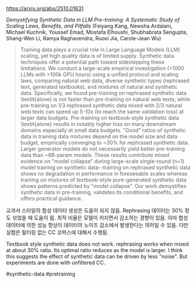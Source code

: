 https://arxiv.org/abs/2510.01631

*Demystifying Synthetic Data in LLM Pre-training: A Systematic Study of Scaling Laws, Benefits, and Pitfalls* (Feiyang Kang, Newsha Ardalani, Michael Kuchnik, Youssef Emad, Mostafa Elhoushi, Shubhabrata Sengupta, Shang-Wen Li, Ramya Raghavendra, Ruoxi Jia, Carole-Jean Wu)

> Training data plays a crucial role in Large Language Models (LLM) scaling, yet high quality data is of limited supply. Synthetic data techniques offer a potential path toward sidestepping these limitations. We conduct a large-scale empirical investigation (>1000 LLMs with >100k GPU hours) using a unified protocol and scaling laws, comparing natural web data, diverse synthetic types (rephrased text, generated textbooks), and mixtures of natural and synthetic data. Specifically, we found pre-training on rephrased synthetic data \textit{alone} is not faster than pre-training on natural web texts; while pre-training on 1/3 rephrased synthetic data mixed with 2/3 natural web texts can speed up 5-10x (to reach the same validation loss) at larger data budgets. Pre-training on textbook-style synthetic data \textit{alone} results in notably higher loss on many downstream domains especially at small data budgets. "Good" ratios of synthetic data in training data mixtures depend on the model size and data budget, empirically converging to ~30% for rephrased synthetic data. Larger generator models do not necessarily yield better pre-training data than ~8B-param models. These results contribute mixed evidence on "model collapse" during large-scale single-round (n=1) model training on synthetic data--training on rephrased synthetic data shows no degradation in performance in foreseeable scales whereas training on mixtures of textbook-style pure-generated synthetic data shows patterns predicted by "model collapse". Our work demystifies synthetic data in pre-training, validates its conditional benefits, and offers practical guidance.

교과서 스타일의 합성 데이터 생성은 도움이 되지 않음. Rephrasing 데이터는 30% 정도 섞었을 때 도움이 됨. 최적 비율은 모델이 커지면서 감소하는 경향이 있음. 아마 합성 데이터에 의한 성능 향상이 데이터의 노이즈 감소에서 발생한다는 의미일 수 있음. 다만 실험은 필터링 없는 CC 코퍼스에 대해서 수행됨.

Textbook style synthetic data does not work. rephrasing works when mixed at about 30% ratio. Its optimal ratio reduces as the model is larger. I think this suggests the effect of synthetic data can be driven by less "noise". But experiments are done with unfiltered CC.

#synthetic-data #pretraining 